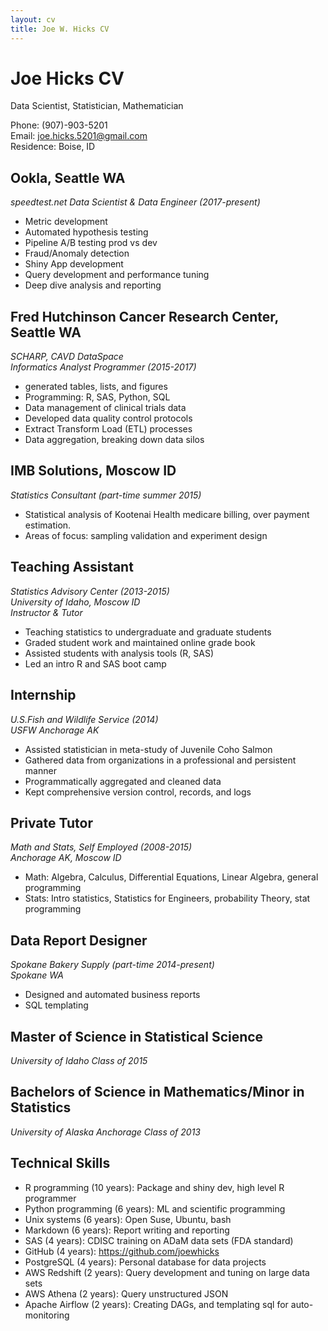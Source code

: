 ```yaml
---
layout: cv
title: Joe W. Hicks CV
---
```

# Joe Hicks CV
Data Scientist, Statistician, Mathematician

Phone: (907)-903-5201  
Email: joe.hicks.5201@gmail.com  
Residence: Boise, ID   

## Ookla, Seattle WA
*speedtest.net*
*Data Scientist & Data Engineer (2017-present)*  
- Metric development
- Automated hypothesis testing
- Pipeline A/B testing prod vs dev
- Fraud/Anomaly detection
- Shiny App development
- Query development and performance tuning
- Deep dive analysis and reporting

## Fred Hutchinson Cancer Research Center, Seattle WA
*SCHARP, CAVD DataSpace*  
*Informatics Analyst Programmer (2015-2017)*  
- generated tables, lists, and figures
- Programming: R, SAS, Python, SQL
- Data management of clinical trials data
- Developed data quality control protocols
- Extract Transform Load (ETL) processes
- Data aggregation, breaking down data silos

## IMB Solutions, Moscow ID
*Statistics Consultant (part-time summer 2015)*
- Statistical analysis of Kootenai Health medicare billing, over payment estimation.
- Areas of focus: sampling validation and experiment design

## Teaching Assistant
*Statistics Advisory Center (2013-2015)*  
*University of Idaho, Moscow ID*  
*Instructor & Tutor*  
- Teaching statistics to undergraduate and graduate students
- Graded student work and maintained online grade book
- Assisted students with analysis tools (R, SAS)
- Led an intro R and SAS boot camp

## Internship
*U.S.Fish and Wildlife Service (2014)*  
*USFW Anchorage AK*  
- Assisted statistician in meta-study of Juvenile Coho Salmon
- Gathered data from organizations in a professional and persistent manner
- Programmatically aggregated and cleaned data
- Kept comprehensive version control, records, and logs

## Private Tutor
*Math and Stats, Self Employed (2008-2015)*  
*Anchorage AK, Moscow ID*
- Math: Algebra, Calculus, Differential Equations, Linear Algebra, general programming
- Stats: Intro statistics, Statistics for Engineers, probability Theory, stat programming

## Data Report Designer
*Spokane Bakery Supply (part-time 2014-present)*  
*Spokane WA*
- Designed and automated business reports
- SQL templating

## Master of Science in Statistical Science
*University of Idaho Class of 2015*  

## Bachelors of Science in Mathematics/Minor in Statistics
*University of Alaska Anchorage Class of 2013*

## Technical Skills  
- R	programming      (10 years): Package and shiny dev, high level R programmer
- Python programming (6 years): ML and scientific programming 
- Unix systems       (6 years): Open Suse, Ubuntu, bash
- Markdown           (6 years): Report writing and reporting
- SAS                (4 years): CDISC training on ADaM data sets (FDA standard)
- GitHub             (4 years): https://github.com/joewhicks
- PostgreSQL         (4 years): Personal database for data projects
- AWS Redshift       (2 years): Query development and tuning on large data sets
- AWS Athena         (2 years): Query unstructured JSON
- Apache Airflow     (2 years): Creating DAGs, and templating sql for auto-monitoring
